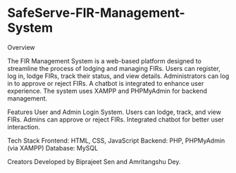 # SafeServe-FIR-Management-System
Overview

The FIR Management System is a web-based platform designed to streamline the process of lodging and managing FIRs. Users can register, log in, lodge FIRs, track their status, and view details. Administrators can log in to approve or reject FIRs. A chatbot is integrated to enhance user experience. The system uses XAMPP and PHPMyAdmin for backend management.

Features
User and Admin Login System.
Users can lodge, track, and view FIRs.
Admins can approve or reject FIRs.
Integrated chatbot for better user interaction.

Tech Stack
Frontend: HTML, CSS, JavaScript
Backend: PHP, PHPMyAdmin (via XAMPP)
Database: MySQL

Creators
Developed by Biprajeet Sen and Amritangshu Dey.






